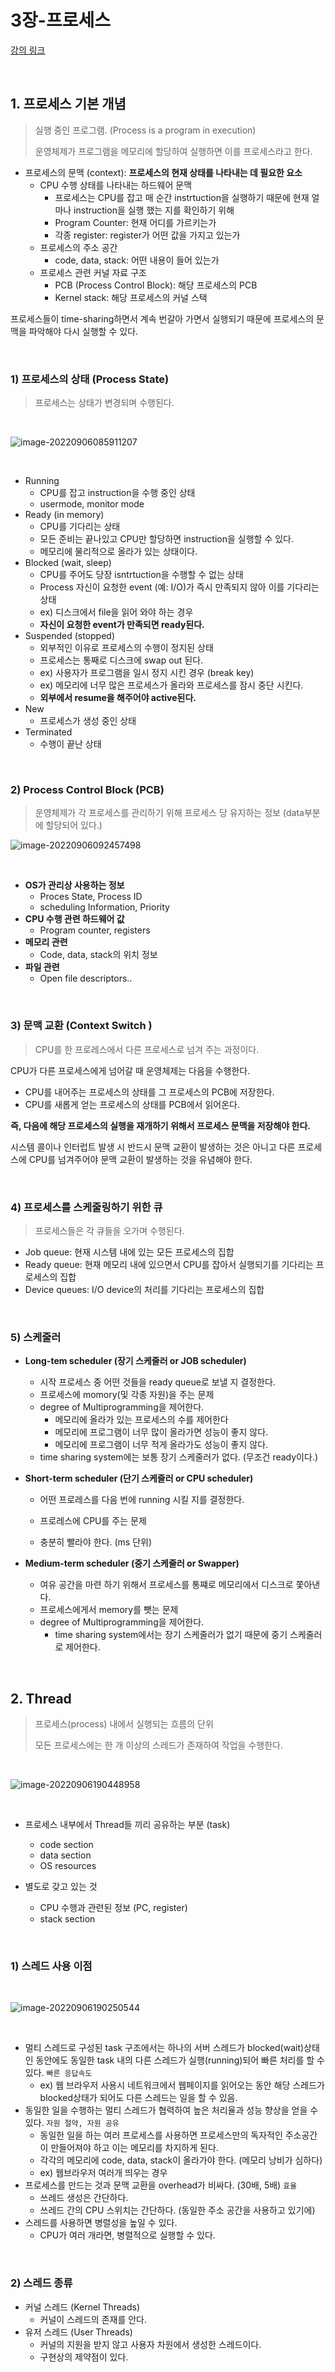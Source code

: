 # 3장-프로세스

[강의 링크](http://www.kocw.net/home/search/kemView.do?kemId=1046323)

<br>

## 1. 프로세스 기본 개념

> 실행 중인 프로그램. (Process is a program in execution)
>
> 운영체제가 프로그램을 메모리에 할당하여 실행하면 이를 프로세스라고 한다. 

- 프로세스의 문맥 (context): **프로세스의 현재 상태를 나타내는 데 필요한 요소**
  - CPU 수행 상태를 나타내는 하드웨어 문맥
    - 프로세스는 CPU를 잡고 매 순간 instrtuction을 실행하기 때문에 현재 얼마나 instruction을 실행 했는 지를 확인하기 위해 
    - Program Counter: 현재 어디를 가르키는가
    - 각종 register: register가 어떤 값을 가지고 있는가
  - 프로세스의 주소 공간
    - code, data, stack: 어떤 내용이 들어 있는가
  - 프로세스 관련 커널 자료 구조
    - PCB (Process Control Block): 해당 프로세스의 PCB
    - Kernel stack: 해당 프로세스의 커널 스택

프로세스들이 time-sharing하면서 계속 번갈아 가면서 실행되기 때문에 프로세스의 문맥을 파악해야 다시 실행할 수 있다.  

<br>

### 1) 프로세스의 상태 (Process State)

> 프로세스는 상태가 변경되며 수행된다.

<br>

![image-20220906085911207](https://raw.githubusercontent.com/JaeKP/image_repo/main/img/image-20220906085911207.png)

<br>

- Running
  - CPU를 잡고 instruction을 수행 중인 상태
  - usermode, monitor mode
- Ready (in memory)
  - CPU를 기다리는 상태 
  - 모든 준비는 끝나있고 CPU만 할당하면 instruction을 실행할 수 있다. 
  - 메모리에 물리적으로 올라가 있는 상태이다.
- Blocked (wait, sleep)
  - CPU를 주어도 당장 isntrtuction을 수행할 수 없는 상태
  - Process 자신이 요청한 event (예: I/O)가 즉시 만족되지 않아 이를 기다리는 상태
  - ex) 디스크에서 file을 읽어 와야 하는 경우
  - **자신이 요청한 event가 만족되면 ready된다.**
- Suspended (stopped)
  - 외부적인 이유로 프로세스의 수행이 정지된 상태
  - 프로세스는 통째로 디스크에 swap out 된다.
  - ex) 사용자가 프로그램을 일시 정지 시킨 경우 (break key)
  - ex) 메모리에 너무 많은 프로세스가 올라와 프로세스를 잠시 중단 시킨다.
  - **외부에서 resume을 해주어야 active된다.** 
- New
  - 프로세스가 생성 중인 상태
- Terminated
  - 수행이 끝난 상태 

<br>

### 2) Process Control Block (PCB)

> 운영체제가 각 프로세스를 관리하기 위해 프로세스 당 유지하는 정보 (data부분에 할당되어 있다.)

![image-20220906092457498](https://raw.githubusercontent.com/JaeKP/image_repo/main/img/image-20220906092457498.png)

<br>

- **OS가 관리상 사용하는 정보**
  - Proces State, Process ID
  - scheduling Information, Priority
- **CPU 수행 관련 하드웨어 값**
  - Program counter, registers
- **메모리 관련**
  - Code, data, stack의 위치 정보
- **파일 관련**
  - Open file descriptors..

<br>

### 3) 문맥 교환 (Context Switch )

> CPU를 한 프로레스에서 다른 프로세스로 넘겨 주는 과정이다.

CPU가 다른 프로세스에게 넘어갈 때 운영체제는 다음을 수행한다.

- CPU를 내어주는 프로세스의 상태를 그 프로세스의 PCB에 저장한다.
- CPU를 새롭게 얻는 프로세스의 상태를 PCB에서 읽어온다.

**즉, 다음에 해당 프로세스의 실행을 재개하기 위해서 프로세스 문맥을 저장해야 한다.** 

시스템 콜이나 인터럽트 발생 시 반드시 문맥 교환이 발생하는 것은 아니고 다른 프로세스에 CPU를 넘겨주어야 문맥 교환이 발생하는 것을 유념해야 한다.

<br>

### 4) 프로세스를 스케줄링하기 위한 큐

> 프로세스들은 각 큐들을 오가며 수행된다.

- Job queue: 현재 시스템 내에 있는 모든 프로세스의 집합
- Ready queue: 현재 메모리 내에 있으면서 CPU를 잡아서 실행되기를 기다리는 프로세스의 집합
- Device queues: I/O device의 처리를 기다리는 프로세스의 집합

<br>

### 5) 스케줄러

- **Long-tem scheduler (장기 스케줄러 or JOB scheduler)**

  - 시작 프로세스 중 어떤 것들을 ready queue로 보낼 지 결정한다.
  - 프로세스에 momory(및 각종 자원)을 주는 문제
  - degree of Multiprogramming을 제어한다.
    - 메모리에 올라가 있는 프로세스의 수를 제어한다
    - 메모리에 프로그램이 너무 많이 올라가면 성능이 좋지 않다.
    - 메모리에 프로그램이 너무 적게 올라가도 성능이 좋지 않다. 
  - time sharing system에는 보통 장기 스케줄러가 없다. (무조건 ready이다.)

- **Short-term scheduler (단기 스케줄러 or CPU scheduler)**

  - 어떤 프로레스를 다음 번에 running 시킬 지를 결정한다.

  - 프로레스에 CPU를 주는 문제

  - 충분히 빨라야 한다. (ms 단위)

- **Medium-term scheduler (중기 스케줄러 or Swapper)**
  - 여유 공간을 마련 하기 위해서 프로세스를 통쨰로 메모리에서 디스크로 쫓아낸다.
  - 프로세스에게서 memory를 뺏는 문제
  - degree of Multiprogramming을 제어한다. 
    - time sharing system에서는 장기 스케줄러가 없기 때문에 중기 스케줄러로 제어한다. 

<br>

## 2. Thread

> 프로세스(process) 내에서 실행되는 흐름의 단위
>
> 모든 프로세스에는 한 개 이상의 스레드가 존재하여 작업을 수행한다.

<br>

![image-20220906190448958](https://raw.githubusercontent.com/JaeKP/image_repo/main/img/image-20220906190448958.png)

<br>

- 프로세스 내부에서 Thread들 끼리 공유하는 부분 (task)
  - code section
  - data section
  - OS resources

- 별도로 갖고 있는 것
  - CPU 수행과 관련된 정보 (PC, register)
  - stack section

<br>

### 1) 스레드 사용 이점

<br>

![image-20220906190250544](https://raw.githubusercontent.com/JaeKP/image_repo/main/img/image-20220906190250544.png)

<br>

- 멀티 스레드로 구성된 task 구조에서는 하나의 서버 스레드가 blocked(wait)상태인 동안에도 동일한 task 내의 다른 스레드가 실행(running)되어 빠른 처리를 할 수 있다. `빠른 응답속도`
  - ex) 웹 브라우저 사용시 네트워크에서 웹페이지를 읽어오는 동안 해당 스레드가 blocked상태가 되어도 다른 스레드는 일을 할 수 있음.
- 동일한 일을 수행하는 멀티 스레드가 협력하여 높은 처리율과 성능 향상을 얻을 수 있다. `자원 절약, 자원 공유`
  - 동일한 일을 하는 여러 프로세스를 사용하면 프로세스만의 독자적인 주소공간이 만들어져야 하고 이는 메모리를 차지하게 된다. 
  - 각각의 메모리에 code, data, stack이 올라가야 한다. (메모리 낭비가 심하다)
  - ex) 웹브라우저 여러개 띄우는 경우
- 프로세스를 만드는 것과 문맥 교환을 overhead가 비싸다. (30배, 5배) `효율`
  - 쓰레드 생성은 간단하다. 
  - 쓰레드 간의 CPU 스위치는 간단하다. (동일한 주소 공간을 사용하고 있기에)
- 스레드를 사용하면 병렬성을 높일 수 있다. 
  - CPU가 여러 개라면, 병렬적으로 실행할 수 있다. 

<br>

### 2) 스레드 종류

- 커널 스레드 (Kernel Threads)
  - 커널이 스레드의 존재를 안다.  
- 유저 스레드 (User Threads)
  - 커널의 지원을 받지 않고 사용자 차원에서 생성한 스레드이다. 
  - 구현상의 제약점이 있다. 

<br>
